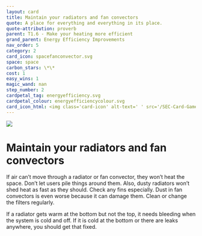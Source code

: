 ```yaml
---
layout: card
title: Maintain your radiators and fan convectors
quote: A place for everything and everything in its place.
quote-attribution: proverb
parent: T1.6 - Make your heating more efficient
grand_parent: Energy Efficiency Improvements 
nav_order: 5
category: 2
card_icon: spacefanconvector.svg
space: space
carbon_stars: \*\*
cost: 1
easy_wins: 1
magic_wand: nan
step_number: 2
cardpetal_tag: energyefficiency.svg
cardpetal_colour: energyefficiencycolour.svg
card_icon_html: <img class='card-icon' alt-text=' ' src='/SEC-Card-Game/graphics/card_icons/spacefanconvector.svg'>
---
```


<img class='card-icon' alt-text=' ' src='/SEC-Card-Game/graphics/card_icons/spacefanconvector.svg'>
<h1>Maintain your radiators and fan convectors</h1>

<p>If air can’t move through a radiator or fan convector, they won’t heat the space.  Don’t let users pile things around them.  Also, dusty radiators won’t shed heat as fast as they should.  Check any fins especially. Dust in fan convectors is even worse because it can damage them.  Clean or change the filters regularly. </p><p>If a radiator gets warm at the bottom but not the top, it needs bleeding when the system is cold and off.  If it is cold at the bottom or there are leaks anywhere,  you should get that fixed.  </p> 

